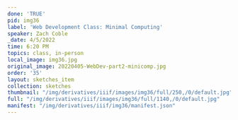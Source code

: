 ```yaml
---
done: 'TRUE'
pid: img36
label: 'Web Development Class: Minimal Computing'
speaker: Zach Coble
_date: 4/5/2022
time: 6:20 PM
topics: class, in-person
local_image: img36.jpg
original_image: 20220405-WebDev-part2-minicomp.jpg
order: '35'
layout: sketches_item
collection: sketches
thumbnail: "/img/derivatives/iiif/images/img36/full/250,/0/default.jpg"
full: "/img/derivatives/iiif/images/img36/full/1140,/0/default.jpg"
manifest: "/img/derivatives/iiif/img36/manifest.json"
---
```

